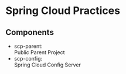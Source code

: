 # Spring Cloud Practices

## Components

- scp-parent:  
    Public Parent Project
- scp-config:  
    Spring Cloud Config Server